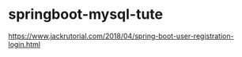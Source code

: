 # springboot-mysql-tute
https://www.jackrutorial.com/2018/04/spring-boot-user-registration-login.html
